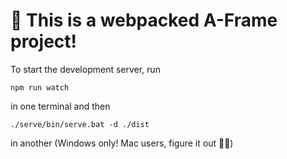 # 🚀 This is a webpacked A-Frame project!

To start the development server, run

```
npm run watch
```

in one terminal and then

```
./serve/bin/serve.bat -d ./dist
```

in another (Windows only! Mac users, figure it out 🤷‍♂️)
